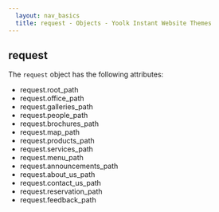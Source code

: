 ```yaml
---
  layout: nav_basics
  title: request - Objects - Yoolk Instant Website Themes
---
```


<h2 class="section-title">request</h2>

The <code>request</code> object has the following attributes:

<div class="panel">
  <div class="panel-body">
    <ul>
      <li>request.root_path</li>
      <li>request.office_path</li>
      <li>request.galleries_path</li>
      <li>request.people_path</li>
      <li>request.brochures_path</li>
      <li>request.map_path</li>
      <li>request.products_path</li>
      <li>request.services_path</li>
      <li>request.menu_path</li>
      <li>request.announcements_path</li>
      <li>request.about_us_path</li>
      <li>request.contact_us_path</li>
      <li>request.reservation_path</li>
      <li>request.feedback_path</li>
    </ul>
  </div>
</div>